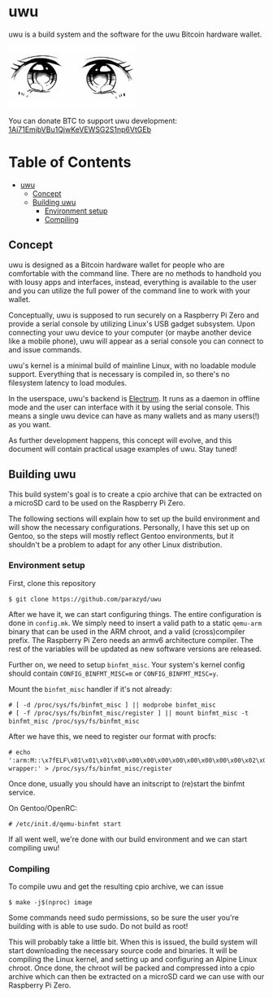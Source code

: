 uwu
===

uwu is a build system and the software for the uwu Bitcoin hardware
wallet.

![uwu](uwu.png)

You can donate BTC to support uwu development:
[1Ai71EmjbVBu1QjwKeVEWSG2S1np6VtGEb](bitcoin:1Ai71EmjbVBu1QjwKeVEWSG2S1np6VtGEb)

Table of Contents
=================

   * [uwu](#uwu)
      * [Concept](#concept)
      * [Building uwu](#building-uwu)
         * [Environment setup](#environment-setup)
         * [Compiling](#compiling)

Concept
-------

uwu is designed as a Bitcoin hardware wallet for people who are
comfortable with the command line. There are no methods to handhold you
with lousy apps and interfaces, instead, everything is available to the
user and you can utilize the full power of the command line to work with
your wallet.

Conceptually, uwu is supposed to run securely on a Raspberry Pi Zero and
provide a serial console by utilizing Linux's USB gadget subsystem. Upon
connecting your uwu device to your computer (or maybe another device
like a mobile phone), uwu will appear as a serial console you can
connect to and issue commands.

uwu's kernel is a minimal build of mainline Linux, with no loadable
module support. Everything that is necessary is compiled in, so there's
no filesystem latency to load modules.

In the userspace, uwu's backend is
[Electrum](https://github.com/spesmilo/electrum). It runs as a daemon in
offline mode and the user can interface with it by using the serial
console. This means a single uwu device can have as many wallets and as
many users(!) as you want.

As further development happens, this concept will evolve, and this
document will contain practical usage examples of uwu. Stay tuned!


Building uwu
------------

This build system's goal is to create a cpio archive that can be
extracted on a microSD card to be used on the Raspberry Pi Zero.

The following sections will explain how to set up the build environment
and will show the necessary configurations. Personally, I have this set
up on Gentoo, so the steps will mostly reflect Gentoo environments, but
it shouldn't be a problem to adapt for any other Linux distribution.

### Environment setup

First, clone this repository

```
$ git clone https://github.com/parazyd/uwu
```

After we have it, we can start configuring things. The entire
configuration is done in `config.mk`. We simply need to insert a valid
path to a static `qemu-arm` binary that can be used in the ARM chroot,
and a valid (cross)compiler prefix. The Raspberry Pi Zero needs an armv6
architecture compiler. The rest of the variables will be updated as new
software versions are released.

Further on, we need to setup `binfmt_misc`. Your system's kernel config
should contain `CONFIG_BINFMT_MISC=m` or `CONFIG_BINFMT_MISC=y`.

Mount the `binfmt_misc` handler if it's not already:

```
# [ -d /proc/sys/fs/binfmt_misc ] || modprobe binfmt_misc
# [ -f /proc/sys/fs/binfmt_misc/register ] || mount binfmt_misc -t binfmt_misc /proc/sys/fs/binfmt_misc
```

After we have this, we need to register our format with procfs:

```
# echo ':arm:M::\x7fELF\x01\x01\x01\x00\x00\x00\x00\x00\x00\x00\x00\x00\x02\x00\x28\x00:\xff\xff\xff\xff\xff\xff\xff\x00\xff\xff\xff\xff\xff\xff\xff\xff\xfe\xff\xff\xff:/qemu-wrapper:' > /proc/sys/fs/binfmt_misc/register
```

Once done, usually you should have an initscript to (re)start the binfmt
service.

On Gentoo/OpenRC:

```
# /etc/init.d/qemu-binfmt start
```

If all went well, we're done with our build environment and we can start
compiling uwu!


### Compiling

To compile uwu and get the resulting cpio archive, we can issue

```
$ make -j$(nproc) image
```

Some commands need sudo permissions, so be sure the user you're building
with is able to use sudo. Do not build as root!

This will probably take a little bit. When this is issued, the build
system will start downloading the necessary source code and binaries. It
will be compiling the Linux kernel, and setting up and configuring an
Alpine Linux chroot. Once done, the chroot will be packed and compressed
into a cpio archive which can then be extracted on a microSD card we can
use with our Raspberry Pi Zero.

